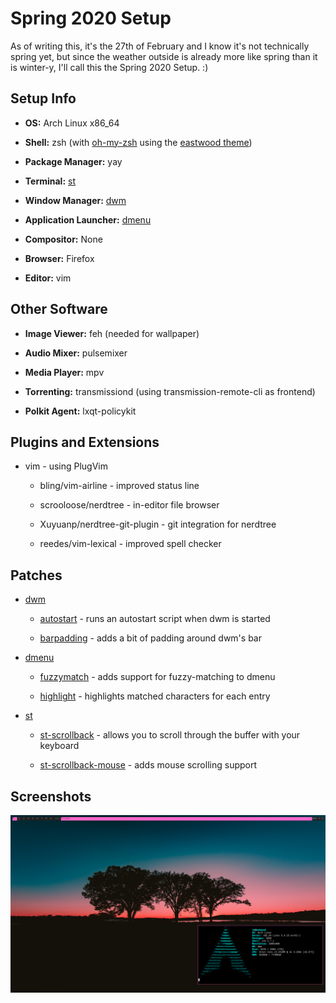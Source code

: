 # Spring 2020 Setup

As of writing this, it's the 27th of February and I know it's not technically spring yet, but since the weather outside is already more like
spring than it is winter-y, I'll call this the Spring 2020 Setup. :)

## Setup Info

 * **OS:** Arch Linux x86\_64

 * **Shell:** zsh (with [oh-my-zsh](https://ohmyz.sh/ "oh-my-zsh homepage") using the [eastwood theme](https://github.com/robbyrussell/oh-my-zsh/blob/master/themes/eastwood.zsh-theme))

 * **Package Manager:** yay

 * **Terminal:** [st](https://st.suckless.org/ "the st homepage")

 * **Window Manager:** [dwm](https://dwm.suckless.org "the dwm homepage")

 * **Application Launcher:** [dmenu](https://tools.suckless.org/dmenu/ "the dmenu homepage")

 * **Compositor:** None

 * **Browser:** Firefox

 * **Editor:** vim

## Other Software

 * **Image Viewer:** feh (needed for wallpaper)

 * **Audio Mixer:** pulsemixer

 * **Media Player:** mpv

 * **Torrenting:** transmissiond (using transmission-remote-cli as frontend)

 * **Polkit Agent:** lxqt-policykit

## Plugins and Extensions

 * vim - using PlugVim

   * bling/vim-airline - improved status line

   * scrooloose/nerdtree - in-editor file browser

   * Xuyuanp/nerdtree-git-plugin - git integration for nerdtree

   * reedes/vim-lexical - improved spell checker

## Patches

 * [dwm](https://dwm.suckless.org "dwm homepage") 

   * [autostart](https://dwm.suckless.org/patches/autostart/) - runs an autostart script when dwm is started

   * [barpadding](https://dwm.suckless.org/patches/barpadding/) - adds a bit of padding around dwm's bar 

 * [dmenu](https://tools.suckless.org/dmenu/ "dmenu site")

   * [fuzzymatch](https://tools.suckless.org/dmenu/patches/fuzzymatch/) - adds support for fuzzy-matching to dmenu

   * [highlight](https://tools.suckless.org/dmenu/patches/highlight/) - highlights matched characters for each entry

 * [st](https://st.suckless.org "st homepage")

   * [st-scrollback](https://st.suckless.org/patches/scrollback/) - allows you to scroll through the buffer with your keyboard

   * [st-scrollback-mouse](https://st.suckless.org/patches/scrollback/) - adds mouse scrolling support

## Screenshots

![Screenshot 1](/2020-Spring/Common/Screenshots/1.png)

